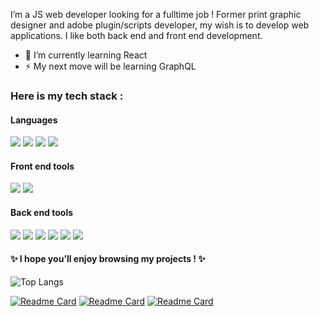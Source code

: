 

I’m a JS web developer looking for a fulltime job !
Former print graphic designer and adobe plugin/scripts developer, my wish is to develop web applications.
I like both back end and front end development.
- 🌱 I’m currently learning React
- ⚡ My next  move will be learning GraphQL

### Here is my tech stack :

#### Languages

![](https://img.shields.io/badge/code-JavaScript-blue?style=for-the-badge&logo=javascript&logoColor=white&color=F7DF1E)
![](https://img.shields.io/badge/code-TypeScript-blue?style=for-the-badge&logo=typescript&logoColor=white&color=3178C6)
![](https://img.shields.io/badge/code-HTML5-blue?style=for-the-badge&logo=html5&logoColor=white&color=E34F26)
![](https://img.shields.io/badge/code-CSS\/SASS-blue?style=for-the-badge&logo=sass&logoColor=white&color=CC6699)

#### Front end tools

![](https://img.shields.io/badge/tool-React-blue?style=for-the-badge&logo=react&logoColor=white&color=61DAFB)
![](https://img.shields.io/badge/tool-Redux-blue?style=for-the-badge&logo=redux&logoColor=white&color=764ABC)

#### Back end tools

![](https://img.shields.io/badge/BDD-PostgreSQL-blue?style=for-the-badge&logo=postgresql&logoColor=white&color=4169E1)
![](https://img.shields.io/badge/tool-Node-blue?style=for-the-badge&logo=node.js&logoColor=white&color=339933)
![](https://img.shields.io/badge/tool-Express-blue?style=for-the-badge&logo=express&logoColor=white&color=000000)
![](https://img.shields.io/badge/tool-Axios-blue?style=for-the-badge&logoColor=white&color=5a29e4)
![](https://img.shields.io/badge/tool-Socket.io-blue?style=for-the-badge&logo=socket.io&logoColor=white&color=010101)
![](https://img.shields.io/badge/tool-Sequelize-blue?style=for-the-badge&logo=sequelize&logoColor=white&color=52B0E7)


#### ✨ I hope you’ll enjoy browsing my projects ! ✨

![Top Langs](https://github-readme-stats.vercel.app/api/top-langs/?username=AdrienDurup&layout=compact&theme=dark)

[![Readme Card](https://github-readme-stats.vercel.app/api/pin/?username=AdrienDurup&repo=viewR&theme=dark)](https://github.com/Durad82/viewR)
[![Readme Card](https://github-readme-stats.vercel.app/api/pin/?username=AdrienDurup&repo=10Fingers&theme=dark)](https://github.com/AdrienDurup/10Fingers)
[![Readme Card](https://github-readme-stats.vercel.app/api/pin/?username=AdrienDurup&repo=games-with-vanillaJS&theme=dark)](https://github.com/AdrienDurup/games-with-vanillaJS)

<!-- 
<img width="32" height="32" src="https://cdn.freebiesupply.com/logos/large/2x/postgresql-logo-png-transparent.png" alt="postgresql logo" />
<img width="32" height="32" src="https://cdn.freebiesupply.com/logos/large/2x/html5-logo-png-transparent.png" alt="html logo" />


- ...
- this list is becoming pretty cumbersome at this point.


 here is a short description of what you’ll find.

**AdrienDurup/AdrienDurup** is a ✨ _special_ ✨ repository because its `README.md` (this file) appears on your GitHub profile.

Here are some ideas to get you started:

## Hi there 👋

- 🔭 I’m currently working on ...
- 🌱 I’m currently learning ...
- 👯 I’m looking to collaborate on ...
- 🤔 I’m looking for help with ...
- 💬 Ask me about ...
- 📫 How to reach me: ...
- 😄 Pronouns: ...
- ⚡ Fun fact: ...
-->
